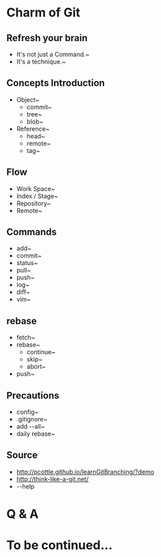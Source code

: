 # Charm of Git

## Refresh your brain
+ It's not just a Command.~
+ It's a technique.~

## Concepts Introduction
+ Object~
	+ commit~
	+ tree~
	+ blob~
+ Reference~
	+ head~
	+ remote~
	+ tag~

## Flow
+ Work Space~
+ Index / Stage~
+ Repository~
+ Remote~

## Commands
+ add~
+ commit~
+ status~
+ pull~
+ push~
+ log~
+ diff~
+ vim~

## rebase
+ fetch~
+ rebase~
	+ continue~
	+ skip~
	+ abort~
+ push~

## Precautions
+ config~
+ .gitignore~
+ add --all~
+ daily rebase~

## Source
+ <http://pcottle.github.io/learnGitBranching/?demo>
+ <http://think-like-a-git.net/>
+ --help


# Q & A
# To be continued...